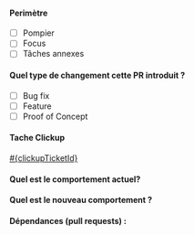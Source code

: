 #### Perimètre
- [ ] Pompier
- [ ] Focus
- [ ] Tâches annexes

#### Quel type de changement cette PR introduit ?
- [ ] Bug fix
- [ ] Feature
- [ ] Proof of Concept

#### Tache Clickup

[#{clickupTicketId}](https://app.clickup.com/t/{clickupTicketId})

#### Quel est le comportement actuel?

#### Quel est le nouveau comportement ?

#### Dépendances (pull requests) :

<!-- #### Autres informations -->
